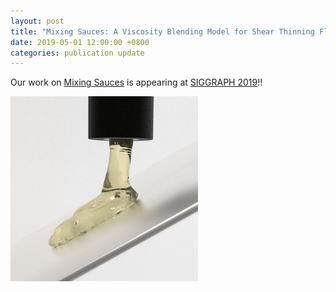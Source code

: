 ```yaml
---
layout: post
title: "Mixing Sauces: A Viscosity Blending Model for Shear Thinning Fluids"
date: 2019-05-01 12:00:00 +0800
categories: publication update
---
```


Our work on [Mixing Sauces](http://mns.k.u-tokyo.ac.jp/~yonghao/sig19/abstsig19.html) is appearing at [SIGGRAPH 2019](https://s2019.siggraph.org)!!


![Mixing sauces](/assets/img/mixing_sauces.jpg)
